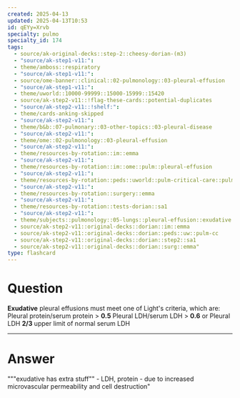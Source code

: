 ```yaml
---
created: 2025-04-13
updated: 2025-04-13T10:53
id: qEYy=Xrvb
specialty: pulmo
specialty_id: 174
tags:
  - source/ak-original-decks::step-2::cheesy-dorian-(m3)
  - "source/ak-step1-v11:": 
  - theme/amboss::respiratory
  - "source/ak-step1-v11:": 
  - source/ome-banner::clinical::02-pulmonology::03-pleural-effusion
  - "source/ak-step1-v11:": 
  - theme/uworld::10000-99999::15000-15999::15420
  - source/ak-step2-v11::!flag-these-cards::potential-duplicates
  - "source/ak-step2-v11::!shelf:": 
  - theme/cards-anking-skipped
  - "source/ak-step2-v11:": 
  - theme/b&b::07-pulmonary::03-other-topics::03-pleural-disease
  - "source/ak-step2-v11:": 
  - theme/ome::02-pulmonology::03-pleural-effusion
  - "source/ak-step2-v11:": 
  - theme/resources-by-rotation::im::emma
  - "source/ak-step2-v11:": 
  - theme/resources-by-rotation::im::ome::pulm::pleural-effusion
  - "source/ak-step2-v11:": 
  - theme/resources-by-rotation::peds::uworld::pulm-critical-care::pulm-critical-care-dorian
  - "source/ak-step2-v11:": 
  - theme/resources-by-rotation::surgery::emma
  - "source/ak-step2-v11:": 
  - theme/resources-by-rotation::tests-dorian::sa1
  - "source/ak-step2-v11:": 
  - theme/subjects::pulmonology::05-lungs::pleural-effusion::exudative::*basics
  - source/ak-step2-v11::original-decks::dorian::im::emma
  - source/ak-step2-v11::original-decks::dorian::peds::uw::pulm-cc
  - source/ak-step2-v11::original-decks::dorian::step2::sa1
  - source/ak-step2-v11::original-decks::dorian::surg::emma"
type: flashcard
---
```


# Question
**Exudative** pleural effusions must meet one of Light's criteria, which are:   Pleural protein/serum protein > **0.5** Pleural LDH/serum LDH > **0.6** or Pleural LDH **2/3** upper limit of normal serum LDH

---

# Answer
"""exudative has extra stuff"" - LDH, protein - due to increased microvascular permeability and cell destruction"